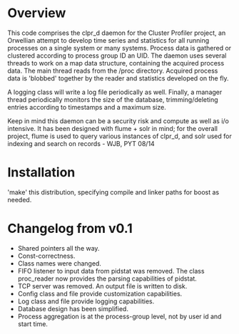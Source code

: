 Overview
========

This code comprises the clpr_d daemon for the Cluster Profiler project, an Orwellian attempt to develop time series and statistics for all running processes on a single system or many systems. Process data is gathered or clustered according to process group ID an UID. The daemon uses several threads to work on a map data structure, containing the acquired process data. The main thread reads from the /proc directory. Acquired process data is 'blobbed' together by the reader and statistics developed on the fly. 

A logging class will write a log file periodically as well. Finally, a manager thread periodically monitors the size of the database, trimming/deleting entries according to timestamps and a maximum size.

Keep in mind this daemon can be a security risk and compute as well as i/o intensive. It has been designed with flume + solr in mind; for the overall project, flume is used to query various instances of clpr_d, and solr used for indexing and search on records - WJB, PYT 08/14 

Installation
============
'make' this distribution, specifying compile and linker paths for boost as needed. 

Changelog from v0.1
===================
* Shared pointers all the way.
* Const-correctness.
* Class names were changed.
* FIFO listener to input data from pidstat was removed. The class proc_reader now provides the parsing capabilities of pidstat.
* TCP server was removed. An output file is written to disk. 
* Config class and file provide customization capabilities.
* Log class and file provide logging capabilities.
* Database design has been simplified.
* Process aggregation is at the process-group level, not by user id and start time.
